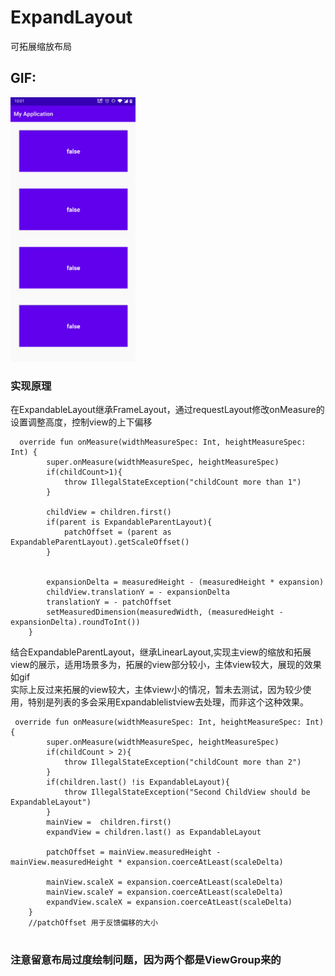 # ExpandLayout
可拓展缩放布局
## GIF:
<img src="https://github.com/ShowMeThe/ExpandLayout/blob/master/gif/2020517.gif" alt = "gif" width = "200"/> 

### 实现原理
在ExpandableLayout继承FrameLayout，通过requestLayout修改onMeasure的设置调整高度，控制view的上下偏移
```
  override fun onMeasure(widthMeasureSpec: Int, heightMeasureSpec: Int) {
        super.onMeasure(widthMeasureSpec, heightMeasureSpec)
        if(childCount>1){
            throw IllegalStateException("childCount more than 1")
        }

        childView = children.first()
        if(parent is ExpandableParentLayout){
            patchOffset = (parent as ExpandableParentLayout).getScaleOffset()
        }


        expansionDelta = measuredHeight - (measuredHeight * expansion)
        childView.translationY = - expansionDelta
        translationY = - patchOffset
        setMeasuredDimension(measuredWidth, (measuredHeight - expansionDelta).roundToInt())
    }

```
结合ExpandableParentLayout，继承LinearLayout,实现主view的缩放和拓展view的展示，适用场景多为，拓展的view部分较小，主体view较大，展现的效果如gif</br>
实际上反过来拓展的view较大，主体view小的情况，暂未去测试，因为较少使用，特别是列表的多会采用Expandablelistview去处理，而非这个这种效果。
```
 override fun onMeasure(widthMeasureSpec: Int, heightMeasureSpec: Int) {
        super.onMeasure(widthMeasureSpec, heightMeasureSpec)
        if(childCount > 2){
            throw IllegalStateException("childCount more than 2")
        }
        if(children.last() !is ExpandableLayout){
            throw IllegalStateException("Second ChildView should be ExpandableLayout")
        }
        mainView =  children.first()
        expandView = children.last() as ExpandableLayout

        patchOffset = mainView.measuredHeight - mainView.measuredHeight * expansion.coerceAtLeast(scaleDelta)

        mainView.scaleX = expansion.coerceAtLeast(scaleDelta)
        mainView.scaleY = expansion.coerceAtLeast(scaleDelta)
        expandView.scaleX = expansion.coerceAtLeast(scaleDelta)
    }
    //patchOffset 用于反馈偏移的大小
    
```
### 注意留意布局过度绘制问题，因为两个都是ViewGroup来的

